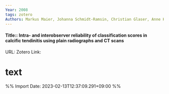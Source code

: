 ```yaml
---
Year: 2008
tags: zotero
Authors: Markus Maier, Johanna Schmidt-Ramsin, Christian Glaser, Anne Kunz, Helmut Küchenhoff, Thomas Tischer
---
```


#### Title:: Intra- and interobserver reliability of classification scores in calcific tendinitis using plain radiographs and CT scans
URL: 
Zotero Link: 

# text


%% Import Date: 2023-02-13T12:37:09.291+09:00 %%
